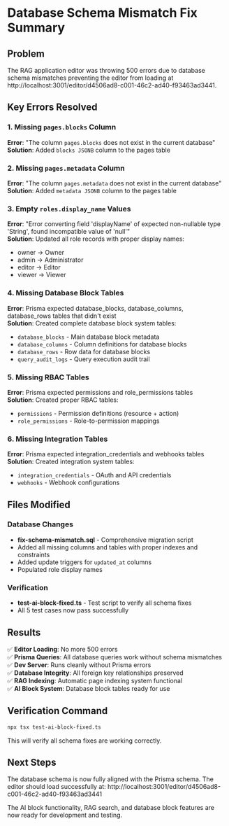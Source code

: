 # Database Schema Mismatch Fix Summary

## Problem
The RAG application editor was throwing 500 errors due to database schema mismatches preventing the editor from loading at http://localhost:3001/editor/d4506ad8-c001-46c2-ad40-f93463ad3441.

## Key Errors Resolved

### 1. Missing `pages.blocks` Column
**Error**: "The column `pages.blocks` does not exist in the current database"  
**Solution**: Added `blocks JSONB` column to the pages table

### 2. Missing `pages.metadata` Column  
**Error**: "The column `pages.metadata` does not exist in the current database"  
**Solution**: Added `metadata JSONB` column to the pages table

### 3. Empty `roles.display_name` Values
**Error**: "Error converting field 'displayName' of expected non-nullable type 'String', found incompatible value of 'null'"  
**Solution**: Updated all role records with proper display names:
- owner → Owner
- admin → Administrator  
- editor → Editor
- viewer → Viewer

### 4. Missing Database Block Tables
**Error**: Prisma expected database_blocks, database_columns, database_rows tables that didn't exist  
**Solution**: Created complete database block system tables:
- `database_blocks` - Main database block metadata
- `database_columns` - Column definitions for database blocks  
- `database_rows` - Row data for database blocks
- `query_audit_logs` - Query execution audit trail

### 5. Missing RBAC Tables
**Error**: Prisma expected permissions and role_permissions tables  
**Solution**: Created proper RBAC tables:
- `permissions` - Permission definitions (resource + action)
- `role_permissions` - Role-to-permission mappings

### 6. Missing Integration Tables
**Error**: Prisma expected integration_credentials and webhooks tables  
**Solution**: Created integration system tables:
- `integration_credentials` - OAuth and API credentials
- `webhooks` - Webhook configurations

## Files Modified

### Database Changes
- **fix-schema-mismatch.sql** - Comprehensive migration script
- Added all missing columns and tables with proper indexes and constraints
- Added update triggers for `updated_at` columns
- Populated role display names

### Verification
- **test-ai-block-fixed.ts** - Test script to verify all schema fixes
- All 5 test cases now pass successfully

## Results

✅ **Editor Loading**: No more 500 errors  
✅ **Prisma Queries**: All database queries work without schema mismatches  
✅ **Dev Server**: Runs cleanly without Prisma errors  
✅ **Database Integrity**: All foreign key relationships preserved  
✅ **RAG Indexing**: Automatic page indexing system functional  
✅ **AI Block System**: Database block tables ready for use  

## Verification Command

```bash
npx tsx test-ai-block-fixed.ts
```

This will verify all schema fixes are working correctly.

## Next Steps

The database schema is now fully aligned with the Prisma schema. The editor should load successfully at:
http://localhost:3001/editor/d4506ad8-c001-46c2-ad40-f93463ad3441

The AI block functionality, RAG search, and database block features are now ready for development and testing.